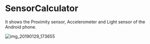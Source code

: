 # SensorCalculator
It shows the Proximity sensor, Accelerometer and Light sensor of the Android phone.

![img_20190129_173655](https://user-images.githubusercontent.com/39851105/51907997-b65b3800-23f2-11e9-911a-2179882e9ed5.jpg)
